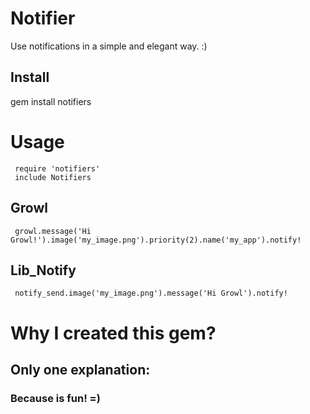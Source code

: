# Notifier

Use notifications in a simple and elegant way. :)

## Install

  gem install notifiers

# Usage

     require 'notifiers'
     include Notifiers

## Growl

     growl.message('Hi Growl!').image('my_image.png').priority(2).name('my_app').notify!

## Lib_Notify

     notify_send.image('my_image.png').message('Hi Growl').notify!

# Why I created this gem?

## Only one explanation:

### <b>Because is fun! =)</b>
